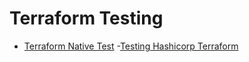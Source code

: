 # Terraform Testing

- [Terraform Native Test](https://developer.hashicorp.com/terraform/language/tests)
-[Testing Hashicorp Terraform](https://www.hashicorp.com/blog/testing-hashicorp-terraform)